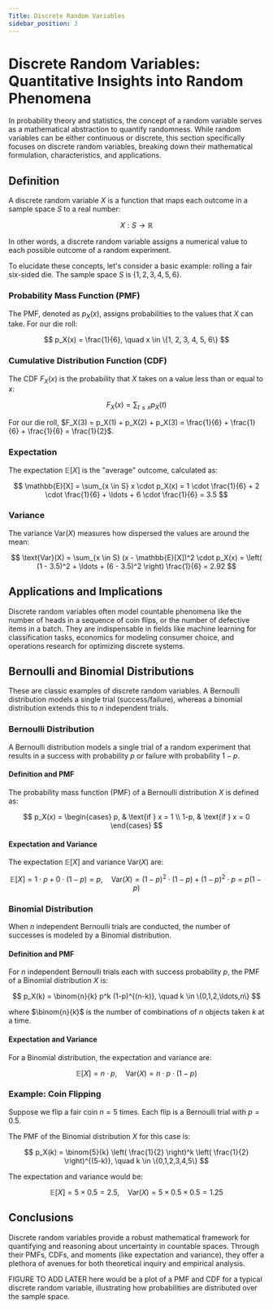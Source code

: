 ```yaml
---
Title: Discrete Random Variables
sidebar_position: 3
---
```


# Discrete Random Variables: Quantitative Insights into Random Phenomena

In probability theory and statistics, the concept of a random variable serves as a mathematical abstraction to quantify randomness. While random variables can be either continuous or discrete, this section specifically focuses on discrete random variables, breaking down their mathematical formulation, characteristics, and applications.

## Definition

A discrete random variable $X$ is a function that maps each outcome in a sample space $S$ to a real number:

$$
X: S \rightarrow \mathbb{R}
$$

In other words, a discrete random variable assigns a numerical value to each possible outcome of a random experiment.

To elucidate these concepts, let's consider a basic example: rolling a fair six-sided die. The sample space $S$ is $\{1, 2, 3, 4, 5, 6\}$.

### Probability Mass Function (PMF)

The PMF, denoted as $p_X(x)$, assigns probabilities to the values that $X$ can take. For our die roll:

$$
p_X(x) = \frac{1}{6}, \quad x \in \{1, 2, 3, 4, 5, 6\}
$$

### Cumulative Distribution Function (CDF)

The CDF $F_X(x)$ is the probability that $X$ takes on a value less than or equal to $x$:

$$
F_X(x) = \sum_{t \leq x} p_X(t)
$$

For our die roll, $F_X(3) = p_X(1) + p_X(2) + p_X(3) = \frac{1}{6} + \frac{1}{6} + \frac{1}{6} = \frac{1}{2}$.

### Expectation

The expectation $\mathbb{E}[X]$ is the "average" outcome, calculated as:

$$
\mathbb{E}[X] = \sum_{x \in S} x \cdot p_X(x) = 1 \cdot \frac{1}{6} + 2 \cdot \frac{1}{6} + \ldots + 6 \cdot \frac{1}{6} = 3.5
$$

### Variance

The variance $\text{Var}(X)$ measures how dispersed the values are around the mean:

$$
\text{Var}(X) = \sum_{x \in S} (x - \mathbb{E}[X])^2 \cdot p_X(x) = \left( (1 - 3.5)^2 + \ldots + (6 - 3.5)^2 \right) \frac{1}{6} = 2.92
$$


## Applications and Implications

Discrete random variables often model countable phenomena like the number of heads in a sequence of coin flips, or the number of defective items in a batch. They are indispensable in fields like machine learning for classification tasks, economics for modeling consumer choice, and operations research for optimizing discrete systems.

## Bernoulli and Binomial Distributions

These are classic examples of discrete random variables. A Bernoulli distribution models a single trial (success/failure), whereas a binomial distribution extends this to $n$ independent trials.

### Bernoulli Distribution

A Bernoulli distribution models a single trial of a random experiment that results in a success with probability $p$ or failure with probability $1-p$.

#### Definition and PMF
The probability mass function (PMF) of a Bernoulli distribution $X$ is defined as:

$$
p_X(x) = 
\begin{cases}
p, & \text{if } x = 1 \\
1-p, & \text{if } x = 0
\end{cases}
$$

#### Expectation and Variance
The expectation $\mathbb{E}[X]$ and variance $\text{Var}(X)$ are:

$$
\mathbb{E}[X] = 1 \cdot p + 0 \cdot (1-p) = p, \quad \text{Var}(X) = (1 - p)^2 \cdot (1-p) + (1 - p)^2 \cdot p = p(1-p)
$$

### Binomial Distribution

When $n$ independent Bernoulli trials are conducted, the number of successes is modeled by a Binomial distribution.

#### Definition and PMF
For $n$ independent Bernoulli trials each with success probability $p$, the PMF of a Binomial distribution $X$ is:

$$
p_X(k) = \binom{n}{k} p^k (1-p)^{(n-k)}, \quad k \in \{0,1,2,\ldots,n\}
$$

where $\binom{n}{k}$ is the number of combinations of $n$ objects taken $k$ at a time.

#### Expectation and Variance
For a Binomial distribution, the expectation and variance are:

$$
\mathbb{E}[X] = n \cdot p, \quad \text{Var}(X) = n \cdot p \cdot (1-p)
$$

### Example: Coin Flipping

Suppose we flip a fair coin $n = 5$ times. Each flip is a Bernoulli trial with $p = 0.5$.

The PMF of the Binomial distribution $X$ for this case is:

$$
p_X(k) = \binom{5}{k} \left( \frac{1}{2} \right)^k \left( \frac{1}{2} \right)^{(5-k)}, \quad k \in \{0,1,2,3,4,5\}
$$

The expectation and variance would be:

$$
\mathbb{E}[X] = 5 \times 0.5 = 2.5, \quad \text{Var}(X) = 5 \times 0.5 \times 0.5 = 1.25
$$

## Conclusions

Discrete random variables provide a robust mathematical framework for quantifying and reasoning about uncertainty in countable spaces. Through their PMFs, CDFs, and moments (like expectation and variance), they offer a plethora of avenues for both theoretical inquiry and empirical analysis.

FIGURE TO ADD LATER here would be a plot of a PMF and CDF for a typical discrete random variable, illustrating how probabilities are distributed over the sample space.
